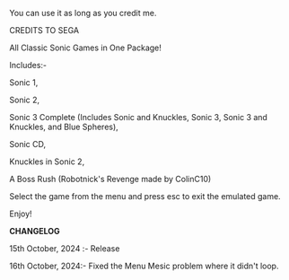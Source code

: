 You can use it as long as you credit me.

CREDITS TO SEGA

All Classic Sonic Games in One Package!

Includes:-

Sonic 1,

Sonic 2,

Sonic 3 Complete (Includes Sonic and Knuckles, Sonic 3, Sonic 3 and Knuckles, and Blue Spheres),

Sonic CD,

Knuckles in Sonic 2,

A Boss Rush (Robotnick's Revenge made by ColinC10)

Select the game from the menu and press esc to exit the emulated game.

Enjoy!

____CHANGELOG____

15th October, 2024 :- Release

16th October, 2024:- Fixed the Menu Mesic problem where it didn't loop.
